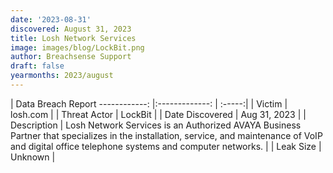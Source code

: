 ```yaml
---
date: '2023-08-31'
discovered: August 31, 2023
title: Losh Network Services
image: images/blog/LockBit.png
author: Breachsense Support
draft: false
yearmonths: 2023/august
---
```



| Data Breach Report
------------:     |:-------------:    | :-----:|
| Victim      | losh.com      | 
| Threat Actor      | LockBit      | 
| Date Discovered      | Aug 31, 2023      | 
| Description      | Losh Network Services is an Authorized AVAYA Business Partner that specializes in the installation, service, and maintenance of VoIP and digital office telephone systems and computer networks.      | 
| Leak Size      | Unknown      | 

